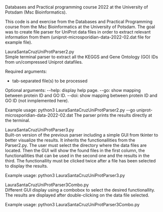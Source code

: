 Databases and Practical programming course 2022 at the University of Potsdam (Msc Bioinformatics).

This code is and exercise from the Databases and Practical Programming course from the Msc Bioinformatics at the University of Potsdam. The goal was to create file parser for UniProt data files in order to extract relevant information from them (uniprot-microsporidian-data-2022-02.dat file for example file).

  LauraSantaCruzUniProtParser2.py\
Simple terminal parser to extract all the KEGGS and Gene Ontology (GO) IDs from un/compressed Uniprot datafiles.

Required arguments:
  - tab-separated file(s) to be processed

Optional arguments:
   --help: display help page.
   --go: show mapping between protein ID and GO ID.
   --doi: show mapping between protein ID and GO ID (not inmplemented here).

Example usage: python3 LauraSantaCruzUniProtParser2.py --go uniprot-microsporidian-data-2022-02.dat
The parser prints the results directly at the terminal.

  LauraSantaCruzUniProtParser3.py\
Built-on version of the previous parser including a simple GUI from tkinter to better visualize the results. It inherits the functionallities from the Parser2.py.
The user must select the directory where the data files are located. Then the GUI will show the found files in the first column, the functionallities that can be used in the second one and the results in the third. The functionallity must be clicked twice after a file has been selected to display the results.

Example usage: python3 LauraSantaCruzUniProtParser3.py

  LauraSantaCruzUniProtParser3Combo.py\
Different GUI display using a combobox to select the desired functionallity. The results are displayed after double-clicking on the data file selected.

Example usage: python3 LauraSantaCruzUniProtParser3Combo.py
